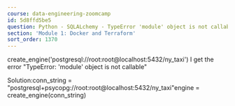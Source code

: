 ```yaml
---
course: data-engineering-zoomcamp
id: 5d8ffd5be5
question: Python - SQLALchemy - TypeError 'module' object is not callable
section: 'Module 1: Docker and Terraform'
sort_order: 1370
---
```


create_engine('postgresql://root:root@localhost:5432/ny_taxi')  I get the error "TypeError: 'module' object is not callable"

Solution:conn_string = "postgresql+psycopg://root:root@localhost:5432/ny_taxi"engine = create_engine(conn_string)

